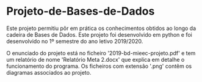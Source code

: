 # Projeto-de-Bases-de-Dados
Este projeto permitiu pôr em prática os conhecimentos obtidos ao longo da cadeira de Bases de Dados.
Este projeto foi desenvolvido em python e foi desenvolvido no 1º semestre do ano letivo 2019/2020. 

O enunciado do projeto está no ficheiro '2019-bd-mieec-projeto.pdf' e tem um relatório de nome 'Relatório Meta 2.docx' que explica em detalhe o funcionamento do programa.
Os ficheiros com extensão '.png' contêm os diagramas associados ao projeto.
